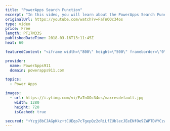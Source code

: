 ```yaml
---
title: "PowerApps Search Function"
excerpt: "In this video, you will learn about the PowerApps Search Function. We will cover how to build your own search box, why you get that blue CIRCLE (Delegation), SharePoint Look-Up Columns, and other things you need to know to keep building awesome apps.  PowerApps Delegation Overview https://docs.microsoft.com/en-us/powerapps/delegation-overview"
originalUrl: https://youtube.com/watch?v=FaTnOOc34os
type: video
price: Free
length: PT17M33S
publishedDateTime: 2018-03-16T13:11:45Z
heat: 60

featuredContent: "<iframe width=\"800\" height=\"500\" frameborder=\"0\" src=\"https://www.youtube.com/embed/FaTnOOc34os\" allow=\"accelerometer; autoplay; encrypted-media; gyroscope; picture-in-picture\" allowfullscreen></iframe>"

provider:
  name: PowerApps911
  domain: powerapps911.com

topics:
  - Power Apps

images:
  - url: https://i.ytimg.com/vi/FaTnOOc34os/maxresdefault.jpg
    width: 1280
    height: 720
    isCached: true

secured: "+Yzgj8bCJAGpKkz+tCUEqo7cTgepQz2oRiLfZUblecJEeENfOe9ZWPTDVYCzwjV53f5NkLTs+j7qRQDbskw5bWAULVlfGdksBc29yNB89i19R9hsys4c5tNOJasVS/OrxDZRU+oYCPMyusIuMqbTkzTLUL/aZGgydCvdVPCf5zs+XduTORXOhGnOTmFYaKGqZ+cUe72LsWfOMYYAhq5nuR5einADjn0jTrPXBV5tWlb12MvYKmNQwmjgbrwcw76x5TR58wlQJ0iOgB9FLcnoUWiahANGkTx82kYDteK71zJgqf14YO2+ZrZ5Qkg5acWt05OFSnFb3C09OXyX75dkhslpQHol7UNZRHoIQu2pzRZwXcOqU8ULQzMdaHYKAneq/nR3jUjW0KxlCkmz87gemOxst42eaW/W48tdFkWP6Z0=;eN0NI9VnXICA1TbMXEYRww=="
---
```


